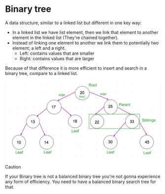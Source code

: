 # Binary tree

A data structure, similar to a linked list but different in one key way:

- In a linked list we have list element, then we link that element to another element in the linked list (They're chained together).
- Instead of linking one element to another we link them to potentially two element; a left and a right.
  - Left: contains values that are smaller
  - Right: contains values that are larger

Because of that difference it is more efficient to insert and search in a binary tree, compare to a linked list.

![Binary Search Tree](./bst.png)

> [!CAUTION]
>
> If your Binary tree is not a balanced binary tree you're not gonna experience any form of efficiency. You need to have a balanced binary search tree for that.

